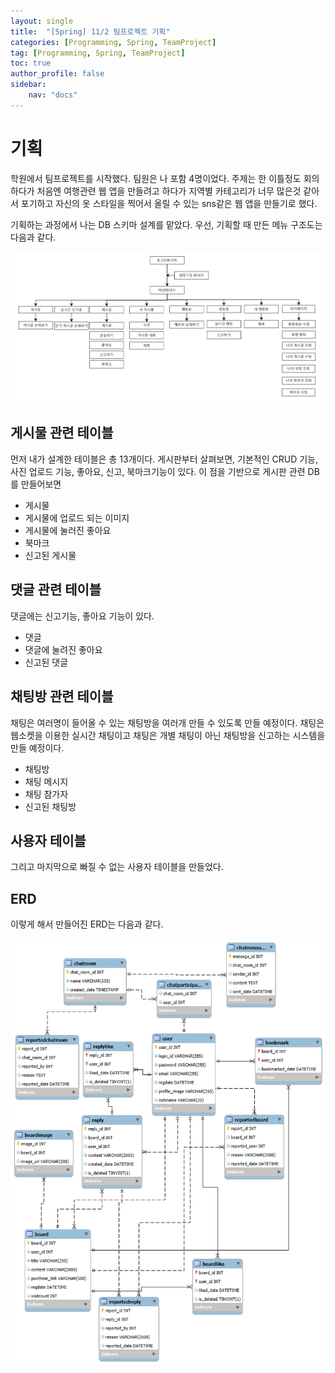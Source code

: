 ```yaml
---
layout: single
title:  "[Spring] 11/2 팀프로젝트 기획"
categories: [Programming, Spring, TeamProject]
tag: [Programming, Spring, TeamProject]
toc: true
author_profile: false
sidebar:
    nav: "docs"
---
```


# 기획

 학원에서 팀프로젝트를 시작했다. 팀원은 나 포함 4명이었다. 주제는 한 이틀정도 회의하다가 처음엔 여행관련 웹 앱을 만들려고 하다가 지역별 카테고리가 너무 많은것 같아서 포기하고 자신의 옷 스타일을 찍어서 올릴 수 있는 sns같은 웹 앱을 만들기로 했다.

기획하는 과정에서 나는 DB 스키마 설계를 맡았다. 우선, 기획할 때 만든 메뉴 구조도는 다음과 같다.

![image-20241102202832704](../images/2024-11-02-팀프로젝트/image-20241102202832704.png)



## 게시물 관련 테이블

먼저 내가 설계한 테이블은 총 13개이다. 게시판부터 살펴보면, 기본적인 CRUD 기능, 사진 업로드 기능, 좋아요, 신고, 북마크기능이 있다. 이 점을 기반으로 게시판 관련 DB를 만들어보면

* 게시물
* 게시물에 업로드 되는 이미지
* 게시물에 눌러진 좋아요
* 북마크
* 신고된 게시물



## 댓글 관련 테이블

댓글에는 신고기능, 좋아요 기능이 있다.

* 댓글
* 댓글에 눌려진 좋아요
* 신고된 댓글



## 채팅방 관련 테이블

채팅은 여러명이 들어올 수 있는 채팅방을 여러개 만들 수 있도록 만들 예정이다. 채팅은 웹소켓을 이용한 실시간 채팅이고 채팅은 개별 채팅이 아닌 채팅방을 신고하는 시스템을 만들 예정이다.

* 채팅방
* 채팅 메시지
* 채팅 참가자
* 신고된 채팅방



## 사용자 테이블

그리고 마지막으로 빠질 수 없는 사용자 테이블을 만들었다.



## ERD

이렇게 해서 만들어진 ERD는 다음과 같다.

![image-20241102203650015](../images/2024-11-02-팀프로젝트/image-20241102203650015.png)